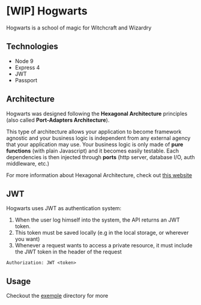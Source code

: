 # [WIP] Hogwarts
Hogwarts is a school of magic for Witchcraft and Wizardry

## Technologies
- Node 9
- Express 4
- JWT
- Passport

## Architecture
Hogwarts was designed following the **Hexagonal Architecture** principles (also called **Port-Adapters Architecture**).

This type of architecture allows your application to become framework agnostic and your business logic is independent from any external agency that your application may use.
Your business logic is only made of **pure functions** (with plain Javascript) and it becomes easily testable.
Each dependencies is then injected through **ports** (http server, database I/O, auth middleware, etc.)

For more information about Hexagonal Architecture, check out [this website](http://www.google.com)

## JWT
Hogwarts uses JWT as authentication system:

1. When the user log himself into the system, the API returns an JWT token.
2. This token must be saved locally (e.g in the local storage, or wherever you want)
3. Whenever a request wants to access a private resource, it must include the JWT token in the header of the request
```
Authorization: JWT <token>
```
      
## Usage
Checkout the [exemple](https://github.com/gaillota/hogwarts/edit/master/exemple) directory for more
